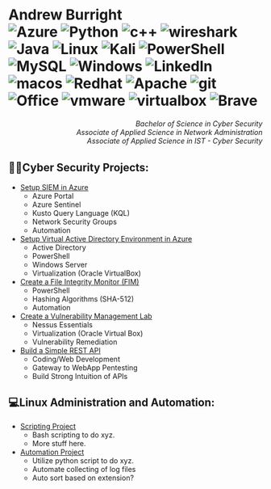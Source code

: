 <h1>Andrew Burright<br />
  <img alt="Azure" src="https://img.shields.io/badge/Azure-%230072C6.svg?style=flat&logo=microsoftazure&logoColor=white" />
  <img alt="Python" src="https://img.shields.io/badge/Python-3670A0?style=flat&logo=python&logoColor=ffdd54" />
  <img alt="c++" src="https://img.shields.io/badge/C++-%2300599C.svg?style=flat&logo=c%2B%2B&logoColor=white" />
  <img alt="wireshark" src="https://img.shields.io/badge/-Wireshark-2088FF?style=flat&logo=wireshark&logoColor=white" />
  <img alt="Java" src="https://img.shields.io/badge/Java-%23ED8B00.svg?style=flat&logo=openjdk&logoColor=white" />
  <img alt="Linux" src="https://img.shields.io/badge/Linux-FCC624?style=flat&logo=linux&logoColor=black" />
  <img alt="Kali" src="https://img.shields.io/badge/Kali Linux-268BEE?style=flat&logo=kalilinux&logoColor=white" />
  <img alt="PowerShell" src="https://img.shields.io/badge/PowerShell-%235391FE.svg?style=flat&logo=powershell&logoColor=white" />
  <img alt="MySQL" src="https://img.shields.io/badge/MySQL-%2300f.svg?style=flat&logo=mysql&logoColor=white" />
  <img alt="Windows" src="https://img.shields.io/badge/Windows-0078D6?style=flat&logo=windows&logoColor=white" />
  <img alt="LinkedIn" src="https://img.shields.io/badge/LinkedIn-0077B5?style=flat&logo=linkedin&logoColor=white" />
  <img alt="macos" src="https://img.shields.io/badge/macOS-59666C?style=flat&logo=apple&logoColor=F0F0F0" />
  <img alt="Redhat" src="https://img.shields.io/badge/Red%20Hat-EE0000?style=flat&logo=redhat&logoColor=white" />
  <img alt="Apache" src="https://img.shields.io/badge/Apache-%23D42029.svg?style=flat&logo=apache&logoColor=white" />
  <img alt="git" src="https://img.shields.io/badge/-Git-F05032?style=flat&logo=git&logoColor=white" />
  <img alt="Office" src="https://img.shields.io/badge/Microsoft_Office-D83B01?style=flat&logo=microsoft-office&logoColor=white" />
  <img alt="vmware" src="https://img.shields.io/badge/-VMWare-CB3837?style=flat&logo=vmware&logoColor=white" />
  <img alt="virtualbox" src="https://img.shields.io/badge/-VirtualBox-E34F26?style=flat&logo=virtualbox&logoColor=white" />
  <img alt="Brave" src="https://img.shields.io/badge/-Brave-FB542B?style=flat&logo=brave&logoColor=white" />
</h1>

<div align="right">
<h6>Bachelor of Science in Cyber Security<br /> Associate of Applied Science in Network Administration </br> Associate of Applied Science in IST - Cyber Security</h6>
</div>

<h2>👨‍💻Cyber Security Projects:</h2>

- [Setup SIEM in Azure](www.google.com) 
  - Azure Portal
  - Azure Sentinel
  - Kusto Query Language (KQL)
  - Network Security Groups
  - Automation
- [Setup Virtual Active Directory Environment in Azure](www.google.com)
  - Active Directory
  - PowerShell
  - Windows Server
  - Virtualization (Oracle VirtualBox)
- [Create a File Integrity Monitor (FIM)](www.google.com)
  - PowerShell
  - Hashing Algorithms (SHA-512)
  - Automation
- [Create a Vulnerability Management Lab](www.google.com)
  - Nessus Essentials
  - Virtualization (Oracle Virtual Box)
  - Vulnerability Remediation
- [Build a Simple REST API](www.google.com)
  - Coding/Web Development
  - Gateway to WebApp Pentesting
  - Build Strong Intuition of APIs

<h2>💻Linux Administration and Automation: </h2>

- [Scripting Project](www.google.com)
  - Bash scripting to do xyz.
  - More stuff here. 
- [Automation Project](www.google.com)
  - Utilize python script to do xyz. 
  - Automate collecting of log files
  - Auto sort based on extension?
